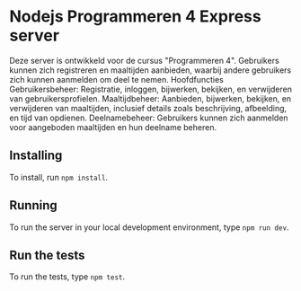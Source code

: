 # Nodejs Programmeren 4 Express server
Deze server is ontwikkeld voor de cursus "Programmeren 4". Gebruikers kunnen zich registreren en maaltijden aanbieden, waarbij andere gebruikers zich kunnen aanmelden om deel te nemen.
Hoofdfuncties
Gebruikersbeheer: Registratie, inloggen, bijwerken, bekijken, en verwijderen van gebruikersprofielen.
Maaltijdbeheer: Aanbieden, bijwerken, bekijken, en verwijderen van maaltijden, inclusief details zoals beschrijving, afbeelding, en tijd van opdienen.
Deelnamebeheer: Gebruikers kunnen zich aanmelden voor aangeboden maaltijden en hun deelname beheren.

## Installing

To install, run `npm install`.

## Running

To run the server in your local development environment, type `npm run dev`.

## Run the tests

To run the tests, type `npm test`.
